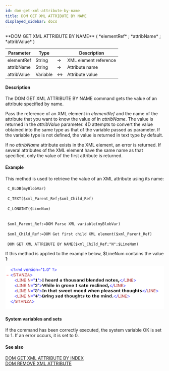 ```yaml
---
id: dom-get-xml-attribute-by-name
title: DOM GET XML ATTRIBUTE BY NAME
displayed_sidebar: docs
---
```


<!--REF #_command_.DOM GET XML ATTRIBUTE BY NAME.Syntax-->**DOM GET XML ATTRIBUTE BY NAME** ( *elementRef* ; *attribName* ; *attribValue* )<!-- END REF-->
<!--REF #_command_.DOM GET XML ATTRIBUTE BY NAME.Params-->
| Parameter | Type |  | Description |
| --- | --- | --- | --- |
| elementRef | String | -> | XML element reference |
| attribName | String | -> | Attribute name |
| attribValue | Variable | <-> | Attribute value |

<!-- END REF-->

#### Description 

<!--REF #_command_.DOM GET XML ATTRIBUTE BY NAME.Summary-->The DOM GET XML ATTRIBUTE BY NAME command gets the value of an attribute specified by name.<!-- END REF--> 

Pass the reference of an XML element in *elementRef* and the name of the attribute that you want to know the value of in *attribName*. The value is returned in the *attribValue* parameter. 4D attempts to convert the value obtained into the same type as that of the variable passed as parameter. If the variable type is not defined, the value is returned in text type by default. 

If no *attribName* attribute exists in the XML element, an error is returned. If several attributes of the XML element have the same name as that specified, only the value of the first attribute is returned.

#### Example 

This method is used to retrieve the value of an XML attribute using its name:

```4d
 C_BLOB(myBlobVar)

 C_TEXT($xml_Parent_Ref;$xml_Child_Ref)

 C_LONGINT($LineNum)
 

 $xml_Parent_Ref:=DOM Parse XML variable(myBlobVar)

 $xml_Child_Ref:=DOM Get first child XML element($xml_Parent_Ref)

 DOM GET XML ATTRIBUTE BY NAME($xml_Child_Ref;"N";$LineNum)
```

If this method is applied to the example below, $LineNum contains the value 1:

![](../assets/en/Commands/pict40184.en.png)

#### System variables and sets 

If the command has been correctly executed, the system variable OK is set to 1\. If an error occurs, it is set to 0.

#### See also 
[DOM GET XML ATTRIBUTE BY INDEX](dom-get-xml-attribute-by-index.md)  
[DOM REMOVE XML ATTRIBUTE](dom-remove-xml-attribute.md)  